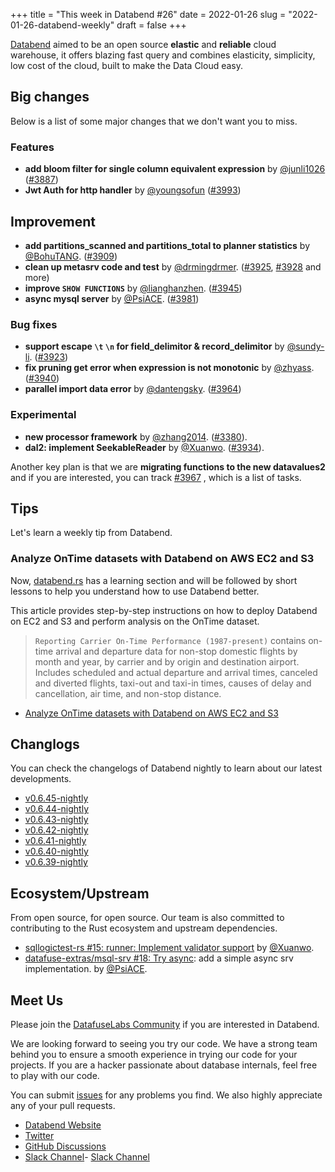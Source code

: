 +++
title = "This week in Databend #26"
date = 2022-01-26
slug = "2022-01-26-databend-weekly"
draft = false
+++

[Databend](https://github.com/datafuselabs/databend) aimed to be an open source **elastic** and **reliable** cloud warehouse, it offers blazing fast query and combines elasticity, simplicity, low cost of the cloud, built to make the Data Cloud easy.

## Big changes

Below is a list of some major changes that we don't want you to miss.

### Features

- **add bloom filter for single column equivalent expression** by [@junli1026](https://github.com/junli1026) ([#3887](https://github.com/datafuselabs/databend/pull/3887))
- **Jwt Auth for http handler** by [@youngsofun](https://github.com/youngsofun) ([#3993](https://github.com/datafuselabs/databend/pull/3993))

## Improvement

- **add partitions_scanned and partitions_total to planner statistics** by [@BohuTANG](https://github.com/BohuTANG). ([#3909](https://github.com/datafuselabs/databend/pull/3909))
- **clean up metasrv code and test** by [@drmingdrmer](https://github.com/drmingdrmer). ([#3925](https://github.com/datafuselabs/databend/pull/3925), [#3928](https://github.com/datafuselabs/databend/pull/3928) and more)
- **improve `SHOW FUNCTIONS`** by [@lianghanzhen](https://github.com/lianghanzhen). ([#3945](https://github.com/datafuselabs/databend/pull/3945))
- **async mysql server** by [@PsiACE](https://github.com/PsiACE). ([#3981](https://github.com/datafuselabs/databend/pull/3981))

### Bug fixes

- **support escape `\t` `\n` for field_delimitor & record_delimitor** by [@sundy-li](https://github.com/sundy-li/). ([#3923](https://github.com/datafuselabs/databend/pull/3923))
- **fix pruning get error when expression is not monotonic** by [@zhyass](https://github.com/zhyass). ([#3940](https://github.com/datafuselabs/databend/pull/3940))
- **parallel import data error** by [@dantengsky](https://github.com/dantengsky). ([#3964](https://github.com/datafuselabs/databend/pull/3964))

### Experimental

- **new processor framework** by [@zhang2014](https://github.com/zhang2014). ([#3380](https://github.com/datafuselabs/databend/pull/3380)).
- **dal2: implement SeekableReader** by [@Xuanwo](https://github.com/Xuanwo). ([#3934](https://github.com/datafuselabs/databend/pull/3934)).

Another key plan is that we are **migrating functions to the new datavalues2** and if you are interested, you can track [#3967](https://github.com/datafuselabs/databend/issues/3967) , which is a list of tasks.

## Tips

Let's learn a weekly tip from Databend.

### Analyze OnTime datasets with Databend on AWS EC2 and S3

Now, [databend.rs](https://databend.rs) has a learning section and will be followed by short lessons to help you understand how to use Databend better.

This article provides step-by-step instructions on how to deploy Databend on EC2 and S3 and perform analysis on the OnTime dataset.

> `Reporting Carrier On-Time Performance (1987-present)` contains on-time arrival and departure data for non-stop domestic flights by month and year, by carrier and by origin and destination airport. Includes scheduled and actual departure and arrival times, canceled and diverted flights, taxi-out and taxi-in times, causes of delay and cancellation, air time, and non-stop distance.

- [Analyze OnTime datasets with Databend on AWS EC2 and S3](https://databend.rs/learn/lessons/analyze-ontime-with-databend-on-ec2-and-s3)

## Changlogs

You can check the changelogs of Databend nightly to learn about our latest developments.

- [v0.6.45-nightly](https://github.com/datafuselabs/databend/releases/tag/v0.6.45-nightly)
- [v0.6.44-nightly](https://github.com/datafuselabs/databend/releases/tag/v0.6.44-nightly)
- [v0.6.43-nightly](https://github.com/datafuselabs/databend/releases/tag/v0.6.43-nightly)
- [v0.6.42-nightly](https://github.com/datafuselabs/databend/releases/tag/v0.6.42-nightly)
- [v0.6.41-nightly](https://github.com/datafuselabs/databend/releases/tag/v0.6.41-nightly)
- [v0.6.40-nightly](https://github.com/datafuselabs/databend/releases/tag/v0.6.40-nightly)
- [v0.6.39-nightly](https://github.com/datafuselabs/databend/releases/tag/v0.6.39-nightly)

## Ecosystem/Upstream

From open source, for open source. Our team is also committed to contributing to the Rust ecosystem and upstream dependencies.

- [sqllogictest-rs #15: runner: Implement validator support](https://github.com/singularity-data/sqllogictest-rs/pull/15) by [@Xuanwo](https://github.com/Xuanwo/).
- [datafuse-extras/msql-srv #18: Try async](https://github.com/datafuse-extras/msql-srv/pull/18): add a simple async srv implementation. by [@PsiACE](https://github.com/PsiACE/).

## Meet Us

Please join the [DatafuseLabs Community](https://github.com/datafuselabs/) if you are interested in Databend.

We are looking forward to seeing you try our code. We have a strong team behind you to ensure a smooth experience in trying our code for your projects.
If you are a hacker passionate about database internals, feel free to play with our code.

You can submit [issues](https://github.com/datafuselabs/databend/issues) for any problems you find. We also highly appreciate any of your pull requests.

- [Databend Website](https://databend.rs)
- [Twitter](https://twitter.com/Datafuse_Labs)
- [GitHub Discussions](https://github.com/datafuselabs/databend/discussions)
- [Slack Channel](https://datafusecloud.slack.com/join/shared_invite/zt-nojrc9up-50IRla1Y1h56rqwCTkkDJA)- [Slack Channel](https://datafusecloud.slack.com/join/shared_invite/zt-nojrc9up-50IRla1Y1h56rqwCTkkDJA)

